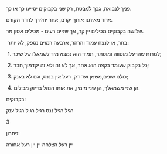 פניך לנבואה, גבך למבטח, רק שני בקבוקים יסייעו כך או כך.

אחד מאיתנו אותך יקדם, אחר יחזירך לחדר הקודם. 

שלושה בקבוקים מכילים יין קר, אך שניים רעים - מכילים אסון מר.

 בחר, או לנצח עמוד והרהר, ארבעה רמזים נספק, לא יותר:

 1. למרות שהרעל מוסווה ומוסתר, תמיד הוא נמצא מיד לשמאלו של שיכר;

 2. כל בקבוק שעומד בקצה הוא אחר, אך לא זה ולא זה יקדמוך,חבר;

 3. כולנו שונים,משמן ועד דק, רעל אין בננס, וגם לא בענק;

 4. הן שני משמאלך, הן שני מימין, את אותו הנוזל בדיוק מכילים.

בקבוקים: 

רגיל רגיל ננס רגיל רגיל רגיל ענק 

  3

פתרון: 

יין רעל הצלחה יין יין רעל אחורה  

